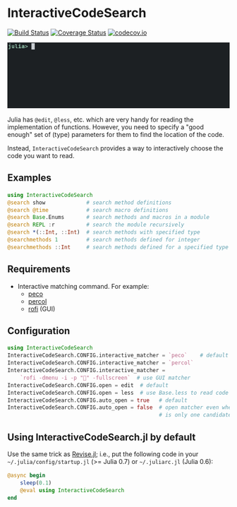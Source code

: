 # InteractiveCodeSearch

[![Build Status][travis-img]][travis-url]
[![Coverage Status][coveralls-img]][coveralls-url]
[![codecov.io][codecov-img]][codecov-url]

![gif animation](search.gif "Searching code using @search")

Julia has `@edit`, `@less`, etc. which are very handy for reading the
implementation of functions.  However, you need to specify a "good
enough" set of (type) parameters for them to find the location of the
code.

Instead, `InteractiveCodeSearch` provides a way to interactively
choose the code you want to read.


## Examples

```julia
using InteractiveCodeSearch
@search show             # search method definitions
@search @time            # search macro definitions
@search Base.Enums       # search methods and macros in a module
@search REPL :r          # search the module recursively
@search *(::Int, ::Int)  # search methods with specified type
@searchmethods 1         # search methods defined for integer
@searchmethods ::Int     # search methods defined for a specified type
```


## Requirements

* Interactive matching command.  For example:
  * [peco](https://github.com/peco/peco)
  * [percol](https://github.com/mooz/percol)
  * [rofi](https://github.com/DaveDavenport/rofi) (GUI)


## Configuration

```julia
using InteractiveCodeSearch
InteractiveCodeSearch.CONFIG.interactive_matcher = `peco`    # default
InteractiveCodeSearch.CONFIG.interactive_matcher = `percol`
InteractiveCodeSearch.CONFIG.interactive_matcher =
    `rofi -dmenu -i -p "🔎" -fullscreen`  # use GUI matcher
InteractiveCodeSearch.CONFIG.open = edit  # default
InteractiveCodeSearch.CONFIG.open = less  # use Base.less to read code
InteractiveCodeSearch.CONFIG.auto_open = true   # default
InteractiveCodeSearch.CONFIG.auto_open = false  # open matcher even when there
                                                # is only one candidate
```


## Using InteractiveCodeSearch.jl by default

Use the same trick as
[Revise.jl](https://github.com/timholy/Revise.jl/tree/v0.6); i.e., put
the following code in your `~/.julia/config/startup.jl` (>= Julia 0.7)
or `~/.juliarc.jl` (Julia 0.6):

```julia
@async begin
    sleep(0.1)
    @eval using InteractiveCodeSearch
end
```

[travis-img]: https://travis-ci.org/tkf/InteractiveCodeSearch.jl.svg?branch=master
[travis-url]: https://travis-ci.org/tkf/InteractiveCodeSearch.jl
[coveralls-img]: https://coveralls.io/repos/tkf/InteractiveCodeSearch.jl/badge.svg?branch=master&service=github
[coveralls-url]: https://coveralls.io/github/tkf/InteractiveCodeSearch.jl?branch=master
[codecov-img]: http://codecov.io/github/tkf/InteractiveCodeSearch.jl/coverage.svg?branch=master
[codecov-url]: http://codecov.io/github/tkf/InteractiveCodeSearch.jl?branch=master
